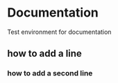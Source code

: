 # Documentation
Test environment for documentation
## how to add a line ##
### how to add a second line ###
